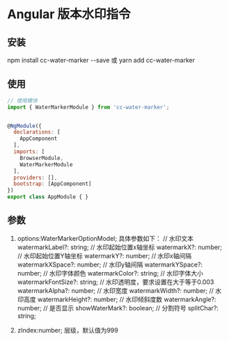# Angular 版本水印指令

## 安装
npm install cc-water-marker --save  或 yarn add  cc-water-marker

## 使用

```javascript
// 使用模块
import { WaterMarkerModule } from 'cc-water-marker';


@NgModule({
  declarations: [
    AppComponent
  ],
  imports: [
    BrowserModule,
    WaterMarkerModule
  ],
  providers: [],
  bootstrap: [AppComponent]
})
export class AppModule { }
```

## 参数
1. options:WaterMarkerOptionModel; 具体参数如下：
// 水印文本
watermarkLabel?: string;
// 水印起始位置x轴坐标
watermarkX?: number;
// 水印起始位置Y轴坐标
watermarkY?: number;
// 水印x轴间隔
watermarkXSpace?: number;
// 水印y轴间隔
watermarkYSpace?: number;
// 水印字体颜色
watermarkColor?: string;
// 水印字体大小
watermarkFontSize?: string;
// 水印透明度，要求设置在大于等于0.003
watermarkAlpha?: number;
// 水印宽度
watermarkWidth?: number;
// 水印高度
watermarkHeight?: number;
// 水印倾斜度数
watermarkAngle?: number;
// 是否显示
showWaterMark?: boolean;
// 分割符号
splitChar?: string;



2. zIndex:number; 层级，默认值为999
